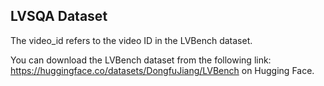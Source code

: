 ## LVSQA Dataset
The video_id refers to the video ID in the LVBench dataset.

You can download the LVBench dataset from the following link: https://huggingface.co/datasets/DongfuJiang/LVBench on Hugging Face.

